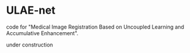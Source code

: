 # ULAE-net
code for  "Medical Image Registration Based on Uncoupled Learning and Accumulative Enhancement".

under construction
